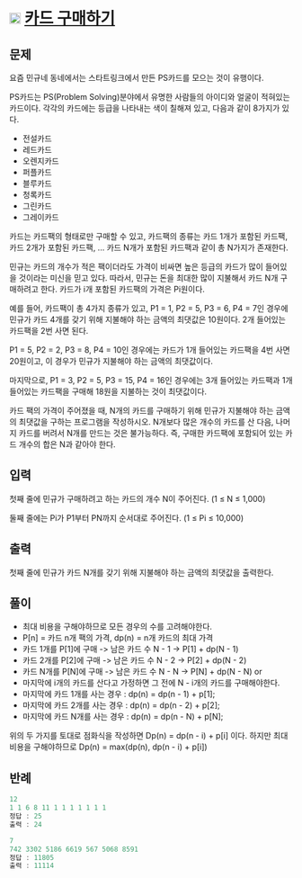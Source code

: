 # <img src="https://d2gd6pc034wcta.cloudfront.net/tier/10.svg" class="solvedac-tier" width=20> [카드 구매하기](https://www.acmicpc.net/problem/11052)

## 문제
요즘 민규네 동네에서는 스타트링크에서 만든 PS카드를 모으는 것이 유행이다.

PS카드는 PS(Problem Solving)분야에서 유명한 사람들의 아이디와 얼굴이 적혀있는 카드이다. 각각의 카드에는 등급을 나타내는 색이 칠해져 있고, 다음과 같이 8가지가 있다.

- 전설카드
- 레드카드
- 오렌지카드
- 퍼플카드
- 블루카드
- 청록카드
- 그린카드
- 그레이카드

카드는 카드팩의 형태로만 구매할 수 있고, 카드팩의 종류는 카드 1개가 포함된 카드팩, 카드 2개가 포함된 카드팩, ... 카드 N개가 포함된 카드팩과 같이 총 N가지가 존재한다.

민규는 카드의 개수가 적은 팩이더라도 가격이 비싸면 높은 등급의 카드가 많이 들어있을 것이라는 미신을 믿고 있다. 따라서, 민규는 돈을 최대한 많이 지불해서 카드 N개 구매하려고 한다. 카드가 i개 포함된 카드팩의 가격은 Pi원이다.

예를 들어, 카드팩이 총 4가지 종류가 있고, P1 = 1, P2 = 5, P3 = 6, P4 = 7인 경우에 민규가 카드 4개를 갖기 위해 지불해야 하는 금액의 최댓값은 10원이다. 2개 들어있는 카드팩을 2번 사면 된다.

P1 = 5, P2 = 2, P3 = 8, P4 = 10인 경우에는 카드가 1개 들어있는 카드팩을 4번 사면 20원이고, 이 경우가 민규가 지불해야 하는 금액의 최댓값이다.

마지막으로, P1 = 3, P2 = 5, P3 = 15, P4 = 16인 경우에는 3개 들어있는 카드팩과 1개 들어있는 카드팩을 구매해 18원을 지불하는 것이 최댓값이다.

카드 팩의 가격이 주어졌을 때, N개의 카드를 구매하기 위해 민규가 지불해야 하는 금액의 최댓값을 구하는 프로그램을 작성하시오. N개보다 많은 개수의 카드를 산 다음, 나머지 카드를 버려서 N개를 만드는 것은 불가능하다. 즉, 구매한 카드팩에 포함되어 있는 카드 개수의 합은 N과 같아야 한다.

## 입력
첫째 줄에 민규가 구매하려고 하는 카드의 개수 N이 주어진다. (1 ≤ N ≤ 1,000)

둘째 줄에는 Pi가 P1부터 PN까지 순서대로 주어진다. (1 ≤ Pi ≤ 10,000)

## 출력
첫째 줄에 민규가 카드 N개를 갖기 위해 지불해야 하는 금액의 최댓값을 출력한다.

## 풀이
 - 최대 비용을 구해야하므로 모든 경우의 수를 고려해야한다.
 - P[n] = 카드 n개 팩의 가격, dp(n) = n개 카드의 최대 가격
 - 카드 1개를 P[1]에 구매 -> 남은 카드 수 N - 1 -> P[1] + dp(N - 1)
 - 카드 2개를 P[2]에 구매 -> 남은 카드 수 N - 2 -> P[2] + dp(N - 2)
 - 카드 N개를 P[N]에 구매 -> 남은 카드 수 N - N -> P[N] + dp(N - N)
or 
 - 마지막에 i개의 카드를 산다고 가정하면 그 전에 N - i개의 카드를 구매해야한다.
 - 마지막에 카드 1개를 사는 경우 : dp(n) = dp(n - 1) + p[1];
 - 마지막에 카드 2개를 사는 경우 : dp(n) = dp(n - 2) + p[2];
 - 마지막에 카드 N개를 사는 경우 : dp(n) = dp(n - N) + p[N];

위의 두 가지를 토대로 점화식을 작성하면 Dp(n) = dp(n - i) + p[i] 이다.
하지만 최대 비용을 구해야하므로 Dp(n) = max(dp(n), dp(n - i) + p[i]) 

## 반례

```java
12
1 1 6 8 11 1 1 1 1 1 1 1
정답 : 25
출력 : 24

7
742 3302 5186 6619 567 5068 8591
정답 : 11805
출력 : 11114
```
